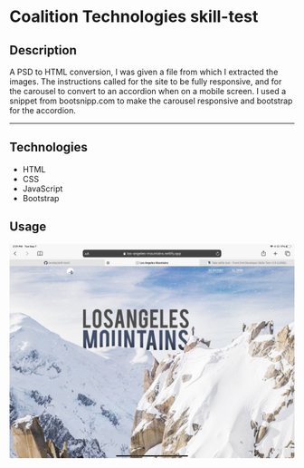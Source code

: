 # Coalition Technologies skill-test

## Description

A PSD to HTML conversion, I was given a file from which I extracted the images. The instructions called for the site to be fully responsive, and for the carousel to convert to an accordion when on a mobile screen. I used a snippet from bootsnipp.com to make the carousel responsive and bootstrap for the accordion.

---

## Technologies

- HTML
- CSS
- JavaScript
- Bootstrap

## Usage

![](/images/screenshot1.jpg)
